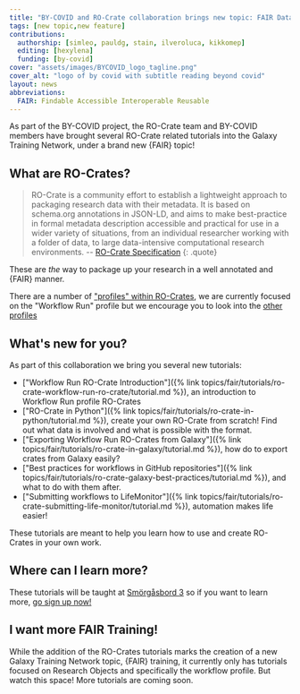 ```yaml
---
title: "BY-COVID and RO-Crate collaboration brings new topic: FAIR Data, Workflows & More"
tags: [new topic,new feature]
contributions:
  authorship: [simleo, pauldg, stain, ilveroluca, kikkomep]
  editing: [hexylena]
  funding: [by-covid]
cover: "assets/images/BYCOVID_logo_tagline.png"
cover_alt: "logo of by covid with subtitle reading beyond covid"
layout: news
abbreviations:
  FAIR: Findable Accessible Interoperable Reusable
---
```


As part of the BY-COVID project, the RO-Crate team and BY-COVID members have
brought several RO-Crate related tutorials into the Galaxy Training Network, under a brand new {FAIR} topic!

## What are RO-Crates?

> RO-Crate is a community effort to establish a lightweight approach to packaging research data with their metadata. It is based on schema.org annotations in JSON-LD, and aims to make best-practice in formal metadata description accessible and practical for use in a wider variety of situations, from an individual researcher working with a folder of data, to large data-intensive computational research environments. -- [RO-Crate Specification](https://www.researchobject.org/ro-crate/)
{: .quote}

These are *the* way to package up your research in a well annotated and {FAIR} manner.

There are a number of ["profiles" within RO-Crates](https://www.researchobject.org/ro-crate/profiles.html), we are currently focused on the "Workflow Run" profile but we encourage you to look into the [other profiles](https://www.researchobject.org/ro-crate/profiles.html)

## What's new for you?

As part of this collaboration we bring you several new tutorials:

- ["Workflow Run RO-Crate Introduction"]({% link topics/fair/tutorials/ro-crate-workflow-run-ro-crate/tutorial.md %}), an introduction to Workflow Run profile RO-Crates
- ["RO-Crate in Python"]({% link topics/fair/tutorials/ro-crate-in-python/tutorial.md %}), create your own RO-Crate from scratch! Find out what data is involved and what is possible with the format.
- ["Exporting Workflow Run RO-Crates from Galaxy"]({% link topics/fair/tutorials/ro-crate-in-galaxy/tutorial.md %}), how do to export crates from Galaxy easily?
- ["Best practices for workflows in GitHub repositories"]({% link topics/fair/tutorials/ro-crate-galaxy-best-practices/tutorial.md %}), and what to do with them after.
- ["Submitting workflows to LifeMonitor"]({% link topics/fair/tutorials/ro-crate-submitting-life-monitor/tutorial.md %}), automation makes life easier!

These tutorials are meant to help you learn how to use and create RO-Crates in your own work.

## Where can I learn more?

These tutorials will be taught at [Smörgåsbord 3](https://gallantries.github.io/video-library/events/smorgasbord3/) so 
if you want to learn more, [go sign up now!](https://gxy.io/smorgasbord3-register)

## I want more FAIR Training!

While the addition of the RO-Crates tutorials marks the creation of a new Galaxy Training Network topic, {FAIR} training, it currently only has tutorials focused on Research Objects and specifically the workflow profile. But watch this space! More tutorials are coming soon.

